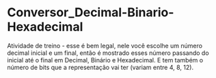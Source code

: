 # Conversor_Decimal-Binario-Hexadecimal
Atividade de treino - esse é bem legal, nele você escolhe um número decimal inicial e um final, então é mostrado esses número passando do inicial até o final em Decimal, Binário e Hexadecimal. E tem também o número de bits que a representação vai ter (variam entre 4, 8, 12). 
